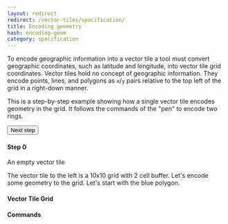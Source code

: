 ```yaml
---
layout: redirect
redirect: /vector-tiles/specification/
title: Encoding geometry
hash: encoding-geom
category: specification
---
```


To encode geographic information into a vector tile a tool must convert geographic coordinates, such as latitude and longitude, into vector tile grid coordinates. Vector tiles hold no concept of geographic information. They encode points, lines, and polygons as `x`/`y` pairs relative to the top left of the grid in a right-down manner.

This is a step-by-step example showing how a single vector tile encodes geometry in the grid. It follows the commands of the "pen" to encode two rings.

<div id="js-example-encoding" class="js-example clearfix bleed-section">
  <div class="js-example-body">
    <div id="vt-info" class="col6 pad1x">
      <button id="vt-next" class="button fill-green rcon next fr">Next step</button>
      <h4 id="vt-title">Step 0</h4>
      <p id="vt-command">An empty vector tile</p>
      <p id="vt-description">The vector tile to the left is a 10x10 grid with 2 cell buffer. Let's encode some geometry to the grid. Let's start with the <span class="poly blue">blue polygon</span>.</p>
    </div>
    <div id="visuals" class="col3">
      <h4>Vector Tile Grid</h4>
      <canvas id="grid"></canvas>
    </div>
    <div class="col3">
      <h4>Commands</h4>
      <pre><code id="vt-command-steps"></code></pre>
    </div>
  </div>
</div>

<div id="js-example-encoding2" class="js-example clearfix">

</div>

<script src="{{site.baseurl}}/js/site.js"></script>